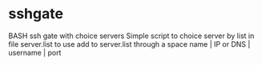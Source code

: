 # sshgate
BASH ssh gate with choice servers 
Simple script to choice server by list in file server.list
to use add to server.list through a space 
name | IP or DNS | username | port


